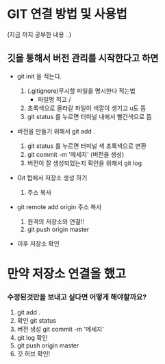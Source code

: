 # GIT 연결 방법 및 사용법   
(지금 까지 공부한 내용 ..)

## 깃을 통해서 버전 관리를 시작한다고 하면  
+ git init 을 적는다.  
   1. (.gitignore)무시할 파일을 명시한다 적는법  
      + 파일명 적고 /
   1. 초록색으로 올라갈 파일이 색깔이 생기고  u도 뜸
   1. git status 를 누르면 터미널 내에서 빨간색으로 뜸 
+ 버전을 만들기 위해서 git add .

  1. git status 를 누르면 터미널 색 초록색으로 변환
  1. git commit -m '메세지' (버전을 생성)
  1. 버전이 잘 생성되었는지 확인을 위해서 git log

+ Git 헙에서 저장소 생성 하기  
  1.  주소 복사

+ git remote add origin 주소 복사 
  1. 원격의 저장소와 연결!!
  1. git push origin master 

+ 이후 저장소 확인 

# 만약 저장소 연결을 했고   
 ### 수정된것만을 보내고 싶다면 어떻게 해야할까요?

 1. git add .
 1. 확인 git status 
 1. 버전 생성   git commit -m '메세지'
 1. git log 확인
 1. git push origin master 
 1. 깃 허브 확인!



